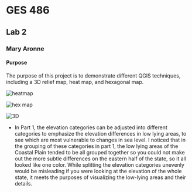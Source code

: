 # GES 486
## Lab 2 
### Mary Aronne

#### Purpose
The purpose of this project is to demonstrate different QGIS techniques, including a 3D relief map, heat map, and hexagonal map.


![heatmap](https://maryaro.github.io/lab/alaska_heatmap.png "Heatmap")

![hex map](https://maryaro.github.io/lab/alaska_hexmap.png "Hex map")

![3D](https://maryaro.github.io/lab/part2_3d.PNG "Query")

- In Part 1, the elevation categories can be adjusted into different categories to emphasize the elevation differences in low lying areas, to see which are most vulnerable to changes in sea level. I noticed that in the grouping of these categories in part 1, the low lying areas of the Coastal Plain tended to be all grouped together so you could not make out the more subtle differences on the eastern half of the state, so it all looked like one color. While splitting the elevation categories unevenly would be misleading if  you were looking at the elevation of the whole state, it meets the purposes of visualizing the low-lying areas and their details.
